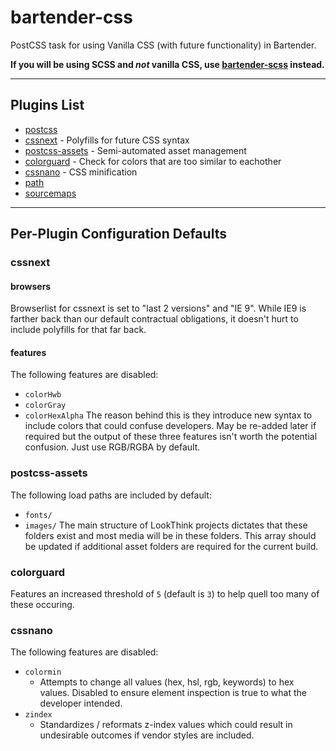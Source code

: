 # bartender-css
PostCSS task for using Vanilla CSS (with future functionality) in Bartender.

**If you will be using SCSS and _not_ vanilla CSS, use [bartender-scss]() instead.**

---

## Plugins List

- [postcss](https://github.com/postcss/postcss)
- [cssnext](http://cssnext.io/) - Polyfills for future CSS syntax
- [postcss-assets](https://github.com/borodean/postcss-assets) - Semi-automated asset management
- [colorguard](https://github.com/SlexAxton/css-colorguard) - Check for colors that are too similar to eachother
- [cssnano](http://cssnano.co/) - CSS minification
- [path](https://www.npmjs.com/package/gulp-path)
- [sourcemaps](https://www.npmjs.com/package/gulp-sourcemaps)

---

## Per-Plugin Configuration Defaults

### cssnext
#### browsers
Browserlist for cssnext is set to "last 2 versions" and "IE 9". While IE9 is farther back than our default contractual obligations, it doesn't hurt to include polyfills for that far back.

#### features
The following features are disabled:
- `colorHwb`
- `colorGray`
- `colorHexAlpha`
The reason behind this is they introduce new syntax to include colors that could confuse developers. May be re-added later if required but the output of these three features isn't worth the potential confusion. Just use RGB/RGBA by default.

### postcss-assets
The following load paths are included by default:
- `fonts/`
- `images/`
The main structure of LookThink projects dictates that these folders exist and most media will be in these folders. This array should be updated if additional asset folders are required for the current build.

### colorguard
Features an increased threshold of `5` (default is `3`) to help quell too many of these occuring.

### cssnano
The following features are disabled:
- `colormin`
  - Attempts to change all values (hex, hsl, rgb, keywords) to hex values. Disabled to ensure element inspection is true to what the developer intended.
- `zindex`
  - Standardizes / reformats z-index values which could result in undesirable outcomes if vendor styles are included.
